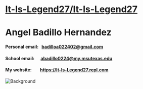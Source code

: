 # [It-Is-Legend27/It-Is-Legend27](https://github.com/It-Is-Legend27/It-Is-Legend27)
# Angel Badillo Hernandez
#### Personal email: &nbsp; badilloa022402@gmail.com
#### School email: &nbsp; &nbsp; &nbsp;abadillo0224@my.msutexas.edu
#### My website: &nbsp; &nbsp; &nbsp; &nbsp;https://It-Is-Legend27.repl.com
<img title="Background" alt="Background" src="https://i.redd.it/3sjr0ldpx9f21.png" width="">